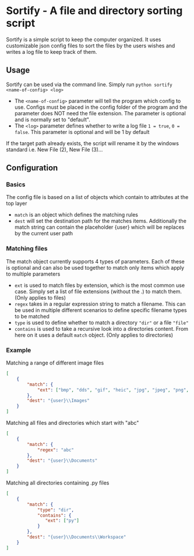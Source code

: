 # Sortify - A file and directory sorting script
Sortify is a simple script to keep the computer organized. It uses customizable json config files to sort the files by the users wishes and writes a log file to keep track of them.

## Usage
Sortify can be used via the command line. Simply run `python sortify <name-of-config> <log>`
- The `<name-of-config>` parameter will tell the program which config to use. Configs must be placed in the config folder of the program and the parameter does NOT need the file extension. The parameter is optional and is normally set to "default".
- The `<log>` parameter defines whether to write a log file `1 = true`, `0 = false`. This parameter is optional and will be 1 by default 

If the target path already exists, the script will rename it by the windows standard i.e. New File (2), New File (3)...

## Configuration
### Basics
The config file is based on a list of objects which contain to attributes at the top layer
- `match` is an object which defines the matching rules
- `dest` will set the destination path for the matches items. Additionally the match string can contain the placeholder {user} which will be replaces by the current user path

### Matching files
The match object currently supports 4 types of parameters. Each of these is optional and can also be used together to match only items which apply to multiple parameters
- `ext` is used to match files by extension, which is the most common use case. Simply set a list of file extensions (without the .) to match them. (Only applies to files)
- `regex` takes in a regular expression string to match a filename. This can be used in multiple different scenarios to define specific filename types to be matched
- `type` is used to define whether to match a directory `"dir"` or a file `"file"`
- `contains` is used to take a recursive look into a directories content. From here on it uses a default `match` object. (Only applies to directories)

### Example
Matching a range of different image files
```json
[
    {
        "match": {
            "ext": ["bmp", "dds", "gif", "heic", "jpg", "jpeg", "png", "pspimage", "tga", "thm", "tif", "tiff", "yuv", "webp"]
        },
        "dest": "{user}\\Images"
    }
]
```
Matching all files and directories which start with "abc"
```json
[
    {
        "match": {
            "regex": "abc"
        },
        "dest": "{user}\\Documents"
    }
]
```
Matching all directories containing .py files
```json
[
    {
        "match": {
            "type": "dir",
            "contains": {
               "ext": ["py"]
            }
        },
        "dest": "{user}\\Documents\\Workspace"
    }
]
```

